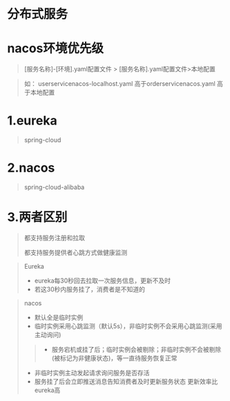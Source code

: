 # 分布式服务

# nacos环境优先级
> [服务名称]-[环境].yaml配置文件 > [服务名称].yaml配置文件>本地配置

>如：
userservicenacos-localhost.yaml
高于orderservicenacos.yaml
高于本地配置
# 1.eureka
>spring-cloud

# 2.nacos
>spring-cloud-alibaba

# 3.两者区别
> 都支持服务注册和拉取
> 
> 都支持服务提供者心跳方式做健康监测 

> Eureka
>- eureka每30秒回去拉取一次服务信息，更新不及时
>- 若这30秒内服务挂了，消费者是不知道的

> nacos 
> - 默认全是临时实例
> - 临时实例采用心跳监测（默认5s），非临时实例不会采用心跳监测(采用主动询问)
>> - 服务宕机或挂了后；临时实例会被剔除；非临时实例不会被剔除(被标记为非健康状态)，等一直待服务恢复正常
> - 非临时实例主动发起请求询问服务是否存活
> - 服务挂了后会立即推送消息告知消费者及时更新服务状态 更新效率比eureka高